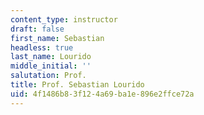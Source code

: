 ```yaml
---
content_type: instructor
draft: false
first_name: Sebastian
headless: true
last_name: Lourido
middle_initial: ''
salutation: Prof.
title: Prof. Sebastian Lourido
uid: 4f1486b8-3f12-4a69-ba1e-896e2ffce72a
---
```

